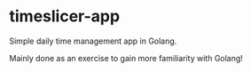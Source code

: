 # timeslicer-app
Simple daily time management app in Golang.

Mainly done as an exercise to gain more familiarity with Golang!
